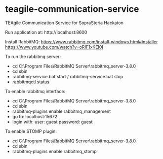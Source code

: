# teagile-communication-service
TEAgile Communication Service for SopraSteria Hackaton

Run application at: http://localhost:8600

Install RabbitMQ: https://www.rabbitmq.com/install-windows.html#installer
				  https://www.youtube.com/watch?v=oRIF1xKEI0I
				  
To run the rabbitmq server: 

- cd C:\Program Files\RabbitMQ Server\rabbitmq_server-3.8.0
- cd sbin
- rabbitmq-service.bat start / rabbitmq-service.bat stop
- rabbitmqctl status

To enable rabbitmq interface:

- cd C:\Program Files\RabbitMQ Server\rabbitmq_server-3.8.0
- cd sbin 
- rabbitmq-plugins enable rabbitmq_management
- go to: localhost:15672
- login with: 
	user: guest
	password: guest
	
To enable STOMP plugin:

- cd C:\Program Files\RabbitMQ Server\rabbitmq_server-3.8.0
- cd sbin 
- rabbitmq-plugins enable rabbitmq_stomp